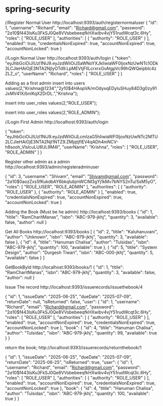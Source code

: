 # spring-security

//Register Normal User
http://localhost:9393/auth/registernormaluser
{
    "id": 1,
    "username": "Richard",
    "email": "Richard@gmail.com",
    "password": "$2a$10$f443lsKu3FkSJ0Qe8VVsbebeeqfkHXwibv4vjY51rudWcqt3c.6Hy",
    "roles": [
        "ROLE_USER"
    ],
    "authorities": [
        {
            "authority": "ROLE_USER"
        }
    ],
    "enabled": true,
    "credentialsNonExpired": true,
    "accountNonExpired": true,
    "accountNonLocked": true
}


//Login Normal User
http://localhost:9393/auth/login
{
    "token": "eyJhbGciOiJIUzI1NiJ9.eyJzdWIiOiJSaWNoYXJkIiwiaWF0IjoxNzUwNTc1ODk3LCJleHAiOjE3NTA2NjIyOTd9.LpMEVtjFlILcrxrxGvAtgpVc99hQWQeipbIc4zZLZ_o",
    "userName": "Richard",
    "roles": [
        "ROLE_USER"
    ]
}

Adding as a first admin
insert into users values(2,"Krishna@1234","$2y$10$4HAopVA/mOdyxqEDyIuSHuy84D3g0zy91JxMV41X/bnIKqX2DrDL.","Krishna");

insert into user_roles values(2,"ROLE_USER");

insert into user_roles values(2,"ROLE_ADMIN");

//Login First Admin
http://localhost:9393/auth/login

{
    "token": "eyJhbGciOiJIUzI1NiJ9.eyJzdWIiOiJLcmlzaG5hIiwiaWF0IjoxNzUwNTc2MTU2LCJleHAiOjE3NTA2NjI1NTZ9.ZMjqtjfIEV4qADh4mNCV-h8sooh_VlslcuLU8UL9M4I",
    "userName": "Krishna",
    "roles": [
        "ROLE_USER",
        "ROLE_ADMIN"
    ]
}

Register other admin as a admin
http://localhost:9393/admin/registeradminuser

{
    "id": 3,
    "username": "Shivam",
    "email": "Shivam@gmail.com",
    "password": "$2a$10$0aozZxs5fKukdbAY6bkqIubjmWClM3gYj1kMv7bNYS2nTu/SsM5yO",
    "roles": [
        "ROLE_USER",
        "ROLE_ADMIN"
    ],
    "authorities": [
        {
            "authority": "ROLE_USER"
        },
        {
            "authority": "ROLE_ADMIN"
        }
    ],
    "enabled": true,
    "credentialsNonExpired": true,
    "accountNonExpired": true,
    "accountNonLocked": true
}

Adding the Book (Must be he admin)
 http://localhost:9393/books
{
    "id": 1,
    "titile": "RamCharitManas",
    "isbn": "ABC-979-jkhj",
    "quantity": 3,
    "available": false,
    "author": null
}

Get All Books 
http://localhost:9393/books
[
    {
        "id": 2,
        "titile": "Kaluhanuvani",
        "author": "Unknown",
        "isbn": "ABC-979-jkhj",
        "quantity": 3,
        "available": false
    },
    {
        "id": 4,
        "titile": "Hanuman Chalisa",
        "author": "Tulsidas",
        "isbn": "ABC-979-jkhj",
        "quantity": 100,
        "available": true
    },
    {
        "id": 5,
        "titile": "System Design",
        "author": "Durgesh Tiwari",
        "isbn": "ABC-000-jkhj",
        "quantity": 5,
        "available": false
    }
]

GetBookById
http://localhost:9393/books/1
{
    "id": 1,
    "titile": "RamCharitManas",
    "isbn": "ABC-979-jkhj",
    "quantity": 3,
    "available": false,
    "author": null
}

Issue The record
http://localhost:9393/issuerecords/issuethebook/4

{
    "id": 1,
    "issueDate": "2025-06-25",
    "dueDate": "2025-07-09",
    "returnDate": null,
    "isReturned": false,
    "user": {
        "id": 1,
        "username": "Richard",
        "email": "Richard@gmail.com",
        "password": "$2a$10$f443lsKu3FkSJ0Qe8VVsbebeeqfkHXwibv4vjY51rudWcqt3c.6Hy",
        "roles": [
            "ROLE_USER"
        ],
        "authorities": [
            {
                "authority": "ROLE_USER"
            }
        ],
        "enabled": true,
        "accountNonExpired": true,
        "credentialsNonExpired": true,
        "accountNonLocked": true
    },
    "book": {
        "id": 4,
        "titile": "Hanuman Chalisa",
        "author": "Tulsidas",
        "isbn": "ABC-979-jkhj",
        "quantity": 99,
        "available": true
    }
}



return the book;
http://localhost:9393/issuerecords/returnthebook/1

{
    "id": 1,
    "issueDate": "2025-06-25",
    "dueDate": "2025-07-09",
    "returnDate": "2025-06-25",
    "isReturned": true,
    "user": {
        "id": 1,
        "username": "Richard",
        "email": "Richard@gmail.com",
        "password": "$2a$10$f443lsKu3FkSJ0Qe8VVsbebeeqfkHXwibv4vjY51rudWcqt3c.6Hy",
        "roles": [
            "ROLE_USER"
        ],
        "authorities": [
            {
                "authority": "ROLE_USER"
            }
        ],
        "enabled": true,
        "accountNonExpired": true,
        "credentialsNonExpired": true,
        "accountNonLocked": true
    },
    "book": {
        "id": 4,
        "titile": "Hanuman Chalisa",
        "author": "Tulsidas",
        "isbn": "ABC-979-jkhj",
        "quantity": 100,
        "available": true
    }
}
